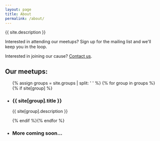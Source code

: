 ```yaml
---
layout: page
title: About
permalink: /about/
---
```


{{ site.description }}

Interested in attending our meetups?  Sign up for the mailing list and we'll keep you in the loop.

Interested in joining our cause?  <a href="mailto:{{ site.email }}">Contact us</a>.

<h2 class="n-m-b">Our meetups:</h2>

<ul class="group-list">
  {% assign groups = site.groups | split: ' ' %}
  {% for group in groups %}{% if site[group] %}
  <li>
    <h3>{{ site[group].title }}</h3>
    <p>{{ site[group].description }}</p>
  </li>
  {% endif %}{% endfor %}
  <li>
    <h3>More coming soon...</h3>
  </li>
</ul>
